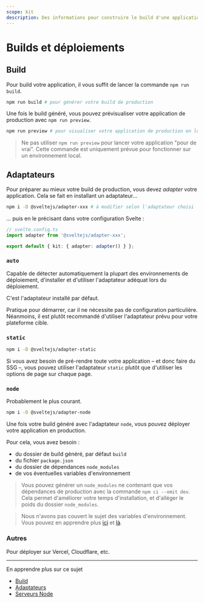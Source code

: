 ```yaml
---
scope: kit
description: Des informations pour construire le build d'une application SvelteKit et la déployer
---
```


# Builds et déploiements

## Build

Pour build votre application, il vous suffit de lancer la commande `npm run build`.

```bash
npm run build # pour générer votre build de production
```

Une fois le build généré, vous pouvez prévisualiser votre application de production avec `npm run
preview`.

```bash
npm run preview # pour visualiser votre application de production en local
```

> Ne pas utiliser `npm run preview` pour lancer votre application "pour de vrai". Cette commande est
> uniquement prévue pour fonctionner sur un environnement local.

## Adaptateurs

Pour préparer au mieux votre build de production, vous devez _adapter_ votre application. Cela se
fait en installant un adaptateur...

```bash
npm i -D @sveltejs/adapter-xxx # à modifier selon l'adaptateur choisi
```

... puis en le précisant dans votre configuration Svelte :

```ts
// svelte.config.ts
import adapter from '@sveltejs/adapter-xxx';

export default { kit: { adapter: adapter() } };
```

### `auto`

Capable de détecter automatiquement la plupart des environnements de déploiement, d'installer et
d'utiliser l'adaptateur adéquat lors du déploiement.

C'est l'adaptateur installé par défaut.

Pratique pour démarrer, car il ne nécessite pas de configuration particulière. Néanmoins, il est
plutôt recommandé d'utiliser l'adaptateur prévu pour votre plateforme cible.

### `static`

```bash
npm i -D @sveltejs/adapter-static
```

Si vous avez besoin de pré-rendre toute votre application – et donc faire du SSG –, vous pouvez
utiliser l'adaptateur `static` plutôt que d'utiliser les options de page sur chaque page.

### `node`

Probablement le plus courant.

```bash
npm i -D @sveltejs/adapter-node
```

Une fois votre build généré avec l'adaptateur `node`, vous pouvez déployer votre application en
production.

Pour cela, vous avez besoin :

- du dossier de build généré, par défaut `build`
- du fichier `package.json`
- du dossier de dépendances `node_modules`
- de vos éventuelles variables d'environnement

> Vous pouvez générer un `node_modules` ne contenant que vos dépendances de production avec la
> commande `npm ci --omit dev`. Cela permet d'améliorer votre temps d'installation, et d'alléger le
> poids du dossier `node_modules`.

> Nous n'avons pas couvert le sujet des variables d'environnement. Vous pouvez en apprendre plus
> [ici](https://kit.svelte.dev/docs/adapter-node#environment-variables) et
> [là](https://kit.svelte.dev/docs/adapter-node#environment-variables).

### Autres

Pour déployer sur Vercel, Cloudflare, etc.

---

En apprendre plus sur ce sujet

- [Build](https://kit.svelte.dev/docs/building-your-app)
- [Adaptateurs](https://kit.svelte.dev/docs/adapters)
- [Serveurs Node](https://kit.svelte.dev/docs/adapter-node)
